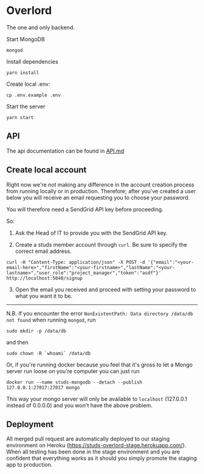 # Overlord

The one and only backend.

Start MongoDB

`mongod`

Install dependencies

`yarn install`

Create local .env:

`cp .env.example .env`

Start the server

`yarn start`

## API
The api documentation can be found in [API.md](API.md)

## Create local account

Right now we're not making any difference in the account creation process from
running locally or in production. Therefore; after you've created a user below
you will receive an email requesting you to choose your password.

You will therefore need a SendGrid API key before proceeding.

So:

1. Ask the Head of IT to provide you with the SendGrid API key.

2. Create a studs member account through `curl`. Be sure to specify the correct
email address.

```
curl -H "Content-Type: application/json" -X POST -d '{"email":"<your-email-here>","firstName":"<your-firstname>","lastName":"<your-lastname>","user_role":"project_manager","token":"asdf"}' http://localhost:5040/signup
```

3. Open the email you received and proceed with setting your password to what
you want it to be.

---

N.B. If you encounter the error `NonExistentPath: Data directory /data/db not found` when running `mongod`, run

`sudo mkdir -p /data/db`

and then

``sudo chown -R `whoami` /data/db``

Or, if you're running docker because you feel that it's gross to let a Mongo
server run loose on you're computer you can just run

```
docker run --name studs-mongodb --detach --publish 127.0.0.1:27017:27017 mongo
```

This way your mongo server will only be available to `localhost` (127.0.0.1
instead of 0.0.0.0) and you won't have the above problem.

## Deployment
All merged pull request are automatically deployed to our staging environment
on Heroku (https://studs-overlord-stage.herokuapp.com/). When all testing has
been done in the stage environment and you are confident that everything works
as it should you simply promote the staging app to production.
